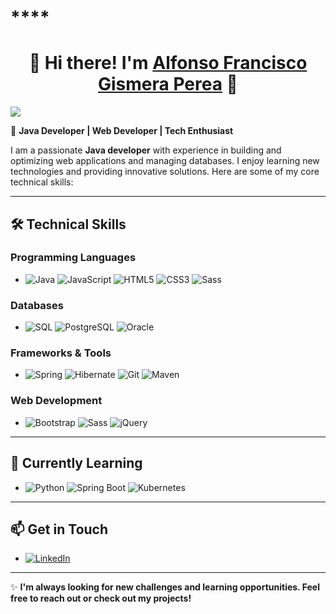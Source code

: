 # ****
<div align="center">
<h1 align="center">👋 Hi there! I'm <a href="[https://aristi.dev](https://www.linkedin.com/in/alfonso-francisco-gismera-perea-0915852ba/)">Alfonso Francisco Gismera Perea</a> 👋</h1>
</div>
<img src="[https://i.imgur.com/weNbhGZ.png](https://miro.medium.com/v2/resize:fit:2560/format:webp/1*2XrX0fP0htyTCah7AglTig.jpeg)">

🚀 **Java Developer | Web Developer | Tech Enthusiast**

I am a passionate **Java developer** with experience in building and optimizing web applications and managing databases. I enjoy learning new technologies and providing innovative solutions. Here are some of my core technical skills:

---
## 🛠 **Technical Skills**

### Programming Languages
- ![Java](https://img.shields.io/badge/Java-ED8B00?style=for-the-badge&logo=java&logoColor=white) ![JavaScript](https://img.shields.io/badge/JavaScript-323330?style=for-the-badge&logo=javascript&logoColor=F7DF1E) ![HTML5](https://img.shields.io/badge/HTML5-E34F26?style=for-the-badge&logo=html5&logoColor=white) ![CSS3](https://img.shields.io/badge/CSS3-1572B6?style=for-the-badge&logo=css3&logoColor=white) ![Sass](https://img.shields.io/badge/Sass-CC6699?style=for-the-badge&logo=sass&logoColor=white)

### Databases
- ![SQL](https://img.shields.io/badge/SQL-003B57?style=for-the-badge&logo=postgresql&logoColor=white) ![PostgreSQL](https://img.shields.io/badge/PostgreSQL-4169E1?style=for-the-badge&logo=postgresql&logoColor=white) ![Oracle](https://img.shields.io/badge/Oracle-F80000?style=for-the-badge&logo=oracle&logoColor=white)

### Frameworks & Tools
- ![Spring](https://img.shields.io/badge/Spring-6DB33F?style=for-the-badge&logo=spring&logoColor=white) ![Hibernate](https://img.shields.io/badge/Hibernate-59666C?style=for-the-badge&logo=hibernate&logoColor=white) ![Git](https://img.shields.io/badge/Git-F05032?style=for-the-badge&logo=git&logoColor=white) ![Maven](https://img.shields.io/badge/Apache%20Maven-C71A36?style=for-the-badge&logo=apache-maven&logoColor=white)

### Web Development
- ![Bootstrap](https://img.shields.io/badge/Bootstrap-563D7C?style=for-the-badge&logo=bootstrap&logoColor=white) ![Sass](https://img.shields.io/badge/Sass-CC6699?style=for-the-badge&logo=sass&logoColor=white) ![jQuery](https://img.shields.io/badge/jQuery-0769AD?style=for-the-badge&logo=jquery&logoColor=white)

---

## 🌱 **Currently Learning**
- ![Python](https://img.shields.io/badge/Python-3776AB?style=for-the-badge&logo=python&logoColor=white) ![Spring Boot](https://img.shields.io/badge/Spring%20Boot-6DB33F?style=for-the-badge&logo=spring-boot&logoColor=white) ![Kubernetes](https://img.shields.io/badge/Kubernetes-326CE5?style=for-the-badge&logo=kubernetes&logoColor=white)

---

## 📫 **Get in Touch**

- [![LinkedIn](https://img.shields.io/badge/LinkedIn-0077B5?style=for-the-badge&logo=linkedin&logoColor=white)](https://www.linkedin.com/in/alfonso-francisco-gismera-perea-0915852ba/)

---

✨ **I'm always looking for new challenges and learning opportunities. Feel free to reach out or check out my projects!**
